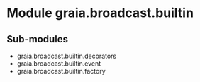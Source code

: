 Module graia.broadcast.builtin
==============================

Sub-modules
-----------
* graia.broadcast.builtin.decorators
* graia.broadcast.builtin.event
* graia.broadcast.builtin.factory